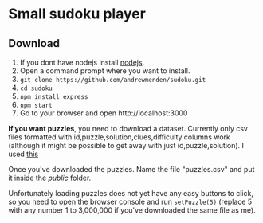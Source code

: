 # Small sudoku player

## Download

1. If you dont have nodejs install [nodejs](https://nodejs.org/en).
2. Open a command prompt where you want to install.
3. `git clone https://github.com/andrewmenden/sudoku.git`
4. `cd sudoku`
5. `npm install express`
6. `npm start`
7. Go to your browser and open http://localhost:3000

**If you want puzzles**, you need to download a dataset. Currently only csv files formatted with id,puzzle,solution,clues,difficulty columns work (although it might be possible to get away with just id,puzzle,solution). I used [this](https://www.kaggle.com/datasets/radcliffe/3-million-sudoku-puzzles-with-ratings)

Once you've downloaded the puzzles. Name the file "puzzles.csv" and put it inside the *public* folder.

Unfortunately loading puzzles does not yet have any easy buttons to click, so you need to open the browser console and run `setPuzzle(5)` (replace 5 with any number 1 to 3,000,000 if you've downloaded the same file as me).